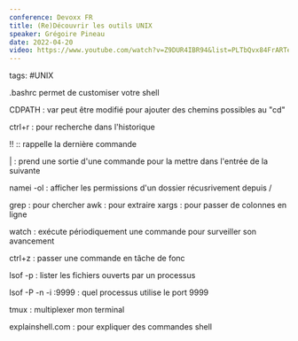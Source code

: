 ```yaml
---
conference: Devoxx FR
title: (Re)Découvrir les outils UNIX
speaker: Grégoire Pineau
date: 2022-04-20
video: https://www.youtube.com/watch?v=Z9DUR4IBR94&list=PLTbQvx84FrARTeUA5pExVR5vjCOqWIplI&index=32
---
```

tags: #UNIX

.bashrc permet de customiser votre shell

CDPATH : var peut être modifié pour ajouter des chemins possibles au "cd"

ctrl+r : pour recherche dans l'historique

!! :: rappelle la dernière commande

| : prend une sortie d'une commande pour la mettre dans l'entrée de la suivante

namei -ol : afficher les permissions d'un dossier récusrivement depuis /

grep : pour chercher
awk : pour extraire
xargs : pour passer de colonnes en ligne

watch : exécute périodiquement une commande pour surveiller son avancement

ctrl+z : passer une commande en tâche de fonc

lsof -p : lister les fichiers ouverts par un processus

lsof -P -n -i :9999 : quel processus utilise le port 9999

tmux : multiplexer mon terminal

explainshell.com : pour expliquer des commandes shell
